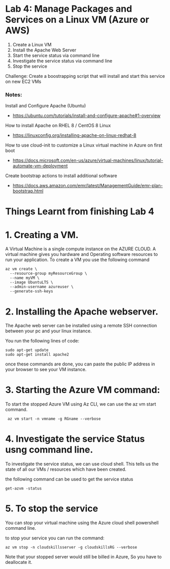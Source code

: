 # Lab 4: Manage Packages and Services on a Linux VM (Azure or AWS)

1. Create a Linux VM
2. Install the Apache Web Server
3. Start the service status via command line
4. Investigate the service status via command line
5. Stop the service 

Challenge: Create a boostrapping script that will install and start this service on new EC2 VMs

### Notes:

Install and Configure Apache (Ubuntu)
* https://ubuntu.com/tutorials/install-and-configure-apache#1-overview

How to install Apache on RHEL 8 / CentOS 8 Linux
* https://linuxconfig.org/installing-apache-on-linux-redhat-8

How to use cloud-init to customize a Linux virtual machine in Azure on first boot
* https://docs.microsoft.com/en-us/azure/virtual-machines/linux/tutorial-automate-vm-deployment

Create bootstrap actions to install additional software
* https://docs.aws.amazon.com/emr/latest/ManagementGuide/emr-plan-bootstrap.html


# Things Learnt from finishing Lab 4

# 1. Creating a VM.
A Virtual Machine is a single compute instance on the AZURE CLOUD. A virtual machine gives you hardware and Operating software resources to run your application.
To create a VM you use the following command

```
az vm create \
  --resource-group myResourceGroup \
  --name myVM \
  --image UbuntuLTS \
  --admin-username azureuser \
  --generate-ssh-keys
```

# 2. Installing the Apache webserver.
The Apache web server can be installed using a remote SSH connection between your pc and your linux instance.

You run the following lines of code:

```
sudo apt-get update
sudo apt-get install apache2
```

once these commands are done, you can paste the public IP address in your browser to see your VM instance.

# 3. Starting the Azure VM command:
To start the stopped Azure VM using Az CLI, we can use the az vm start command. 

```
 az vm start -n vmname -g RGname --verbose
```

# 4. Investigate the service Status usng command line.

To investigate the service status, we can use cloud shell. This tells us the state of all our VMs / resources which have been created.

the following command can be used to get the service status

```
get-azvm -status

```

# 5. To stop the service
You can stop your virtual machine using the Azure cloud shell powershell command line.

to stop your service you can run the command:

```
az vm stop -n cloudskillsserver -g cloudskillsRG --verbose
```

Note that your stopped server would still be billed in Azure, So you have to deallocate it.


